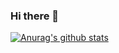 ### Hi there 👋

[![Anurag's github stats](https://github-readme-stats.vercel.app/api?username=ww8007&theme=radical)](https://github.com/anuraghazra/github-readme-stats)
